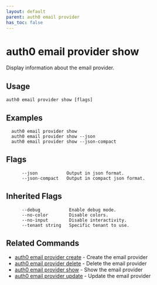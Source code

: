 ```yaml
---
layout: default
parent: auth0 email provider
has_toc: false
---
```

# auth0 email provider show

Display information about the email provider.

## Usage
```
auth0 email provider show [flags]
```

## Examples

```
  auth0 email provider show
  auth0 email provider show --json
  auth0 email provider show --json-compact
```


## Flags

```
      --json           Output in json format.
      --json-compact   Output in compact json format.
```


## Inherited Flags

```
      --debug           Enable debug mode.
      --no-color        Disable colors.
      --no-input        Disable interactivity.
      --tenant string   Specific tenant to use.
```


## Related Commands

- [auth0 email provider create](auth0_email_provider_create.md) - Create the email provider
- [auth0 email provider delete](auth0_email_provider_delete.md) - Delete the email provider
- [auth0 email provider show](auth0_email_provider_show.md) - Show the email provider
- [auth0 email provider update](auth0_email_provider_update.md) - Update the email provider


